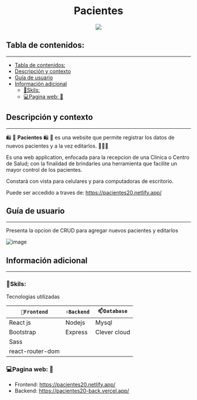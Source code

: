 
<h1 align="center">Pacientes</h1>
<p align="center"><img src="https://user-images.githubusercontent.com/81504385/184515974-91438e6c-21ba-45d3-92cd-5b79fa3916ee.png"/></p> 


## Tabla de contenidos:
---

- [Tabla de contenidos:](#tabla-de-contenidos)
- [Descripción y contexto](#descripción-y-contexto)
- [Guía de usuario](#guía-de-usuario)
- [Información adicional](#información-adicional)
  - [🔭Skils:](#skils)
  - [💻Pagina web: 📱](#pagina-web-)


## Descripción y contexto
---

🛍 🛒 **Pacientes** 🛍 🛒 es una website que permite registrar los datos de nuevos pacientes y a la vez editarlos. 🛒🛒🛒

Es una web application, enfocada para la recepcion de una Clinica o Centro de Salud; con la finalidad de brindarles una herramienta que facilite un mayor control de los pacientes.

Constará con vista para celulares y para computadoras de escritorio.

Puede ser accedido a traves de: <a href="https://pacientes20.netlify.app/" target="_blank">https://pacientes20.netlify.app/</a>

## Guía de usuario
---
Presenta la opcion de CRUD para agregar nuevos pacientes y editarlos

![image](https://user-images.githubusercontent.com/81504385/184516037-eaade66b-cac4-4097-a0bc-1058e8d068e1.png)


## Información adicional
---
### 🔭Skils:
Tecnologias utilizadas

| `🔭Frontend` | `⚡Backend` | `📫Database` |
| ------ | ------ | ------ | 
| React js | Nodejs | Mysql |
| Bootstrap | Express | Clever cloud |
| Sass |  |  |
| react-router-dom |  |  |


### 💻Pagina web: 📱
<ul>
<li> Frontend: <a href="https://pacientes20.netlify.app/" target="_blank">https://pacientes20.netlify.app/</a> </li>
<li> Backend: <a href="https://pacientes20-back.vercel.app/" target="_blank">https://pacientes20-back.vercel.app/</a> </li>
</ul>
